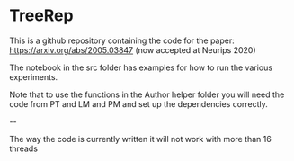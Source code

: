 # TreeRep
This is a github repository containing the code for the paper: https://arxiv.org/abs/2005.03847 (now accepted at Neurips 2020)

The notebook in the src folder has examples for how to run the various experiments. 

Note that to use the functions in the Author helper folder you will need the code from PT and LM and PM and set up the dependencies correctly.  

--

The way the code is currently written it will not work with more than 16 threads

